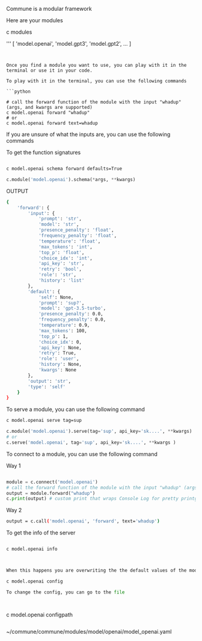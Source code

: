 
Commune is a modular framework

Here are your modules 

c modules
    
'''
[
    'model.openai',
    'model.gpt3',
    'model.gpt2',
    ...
]
```


Once you find a module you want to use, you can play with it in the terminal or use it in your code.

To play with it in the terminal, you can use the following commands

```python

# call the forward function of the module with the input "whadup" (args, and kwargs are supported)
c model.openai forward "whadup" 
# or 
c model.openai forward text=whadup

```


If you are unsure of what the inputs are, you can use the following commands

To get the function signatures

```bash

c model.openai schema forward defaults=True

```




```python
c.module('model.openai').schema(*args, **kwargs)
```

OUTPUT
```bash
{
    'forward': {
        'input': {
            'prompt': 'str',
            'model': 'str',
            'presence_penalty': 'float',
            'frequency_penalty': 'float',
            'temperature': 'float',
            'max_tokens': 'int',
            'top_p': 'float',
            'choice_idx': 'int',
            'api_key': 'str',
            'retry': 'bool',
            'role': 'str',
            'history': 'list'
        },
        'default': {
            'self': None,
            'prompt': 'sup?',
            'model': 'gpt-3.5-turbo',
            'presence_penalty': 0.0,
            'frequency_penalty': 0.0,
            'temperature': 0.9,
            'max_tokens': 100,
            'top_p': 1,
            'choice_idx': 0,
            'api_key': None,
            'retry': True,
            'role': 'user',
            'history': None,
            'kwargs': None
        },
        'output': 'str',
        'type': 'self'
    }
}

```



To serve a module, you can use the following command

```bash
c model.openai serve tag=sup
```

```python
c.module('model.openai').serve(tag='sup', api_key='sk....', **kwargs)
# or 
c.serve('model.openai', tag='sup', api_key='sk....', **kwargs )
```


To connect to a module, you can use the following command



Way 1 
```python

module = c.connect('model.openai')
# call the forward function of the module with the input "whadup" (args, and kwargs are supported)
output = module.forward("whadup")
c.print(output) # custom print that wraps Console Log for pretty printgs


```

Way 2
```bash
output = c.call('model.openai', 'forward', text='whadup')

```
To get the info of the server

```bash

c model.openai info
```



```python


When this happens you are overwriting the the default values of the modules that is specified in the config

c model.openai config

To change the config, you can go to the file

 
```
c model.openai configpath
```

```
~/commune/commune/modules/model/openai/model_openai.yaml
```

